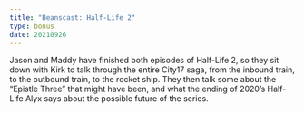 ```yaml
---
title: "Beanscast: Half-Life 2"
type: bonus
date: 20210926
---
```

Jason and Maddy have finished both episodes of Half-Life 2, so they sit down with Kirk to talk through the entire City17 saga, from the inbound train, to the outbound train, to the rocket ship. They then talk some about the “Epistle Three” that might have been, and what the ending of 2020’s Half-Life Alyx says about the possible future of the series.
